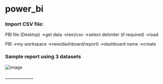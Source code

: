 # power_bi
### Import CSV file:
PBI file (Desktop) →get data →text/csv →select delimiter (if required) →load

PBI →my workspace →new(dashboard/report) →dashboard name →create

### Sample report using 3 datasets
![image](https://github.com/user-attachments/assets/d2dff8d6-6544-4cf7-93a5-df3253c7aa0b)

#### --------------

